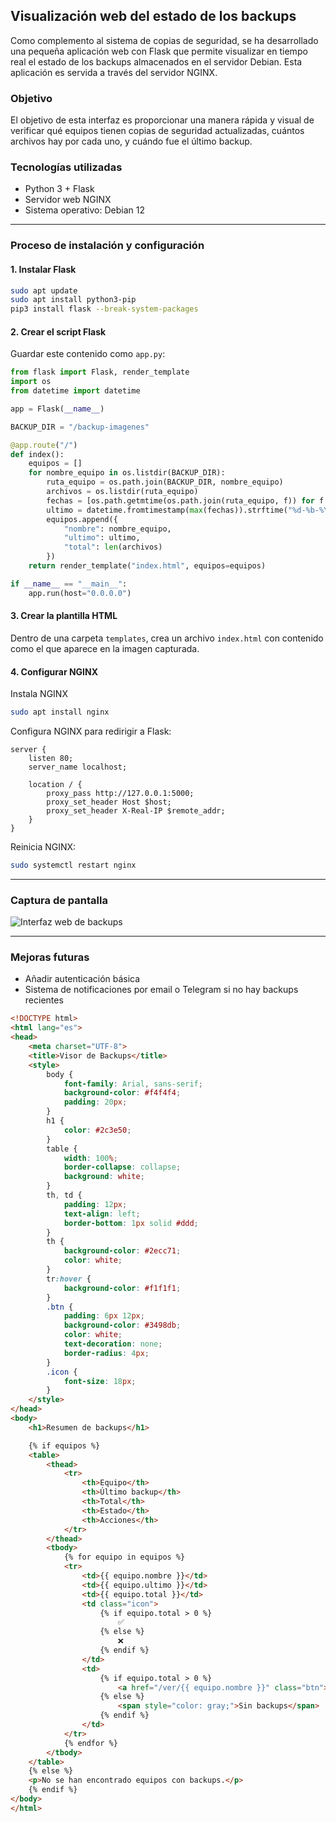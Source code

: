 ## Visualización web del estado de los backups

Como complemento al sistema de copias de seguridad, se ha desarrollado una pequeña aplicación web con Flask que permite visualizar en tiempo real el estado de los backups almacenados en el servidor Debian. Esta aplicación es servida a través del servidor NGINX.

### Objetivo

El objetivo de esta interfaz es proporcionar una manera rápida y visual de verificar qué equipos tienen copias de seguridad actualizadas, cuántos archivos hay por cada uno, y cuándo fue el último backup.

### Tecnologías utilizadas

- Python 3 + Flask
- Servidor web NGINX
- Sistema operativo: Debian 12

---

### Proceso de instalación y configuración

#### 1. Instalar Flask

```bash
sudo apt update
sudo apt install python3-pip
pip3 install flask --break-system-packages
```

#### 2. Crear el script Flask

Guardar este contenido como `app.py`:

```python
from flask import Flask, render_template
import os
from datetime import datetime

app = Flask(__name__)

BACKUP_DIR = "/backup-imagenes"

@app.route("/")
def index():
    equipos = []
    for nombre_equipo in os.listdir(BACKUP_DIR):
        ruta_equipo = os.path.join(BACKUP_DIR, nombre_equipo)
        archivos = os.listdir(ruta_equipo)
        fechas = [os.path.getmtime(os.path.join(ruta_equipo, f)) for f in archivos] if archivos else []
        ultimo = datetime.fromtimestamp(max(fechas)).strftime("%d-%b-%Y %H:%M") if fechas else "--"
        equipos.append({
            "nombre": nombre_equipo,
            "ultimo": ultimo,
            "total": len(archivos)
        })
    return render_template("index.html", equipos=equipos)

if __name__ == "__main__":
    app.run(host="0.0.0.0")
```

#### 3. Crear la plantilla HTML

Dentro de una carpeta `templates`, crea un archivo `index.html` con contenido como el que aparece en la imagen capturada.

#### 4. Configurar NGINX

Instala NGINX

``` bash
sudo apt install nginx
```

Configura NGINX para redirigir a Flask:

```nginx
server {
    listen 80;
    server_name localhost;

    location / {
        proxy_pass http://127.0.0.1:5000;
        proxy_set_header Host $host;
        proxy_set_header X-Real-IP $remote_addr;
    }
}
```

Reinicia NGINX:

```bash
sudo systemctl restart nginx
```

---

### Captura de pantalla

![Interfaz web de backups](docs/img/interfaz-backup.png)

---

### Mejoras futuras

- Añadir autenticación básica
- Sistema de notificaciones por email o Telegram si no hay backups recientes



``` html
<!DOCTYPE html>
<html lang="es">
<head>
    <meta charset="UTF-8">
    <title>Visor de Backups</title>
    <style>
        body {
            font-family: Arial, sans-serif;
            background-color: #f4f4f4;
            padding: 20px;
        }
        h1 {
            color: #2c3e50;
        }
        table {
            width: 100%;
            border-collapse: collapse;
            background: white;
        }
        th, td {
            padding: 12px;
            text-align: left;
            border-bottom: 1px solid #ddd;
        }
        th {
            background-color: #2ecc71;
            color: white;
        }
        tr:hover {
            background-color: #f1f1f1;
        }
        .btn {
            padding: 6px 12px;
            background-color: #3498db;
            color: white;
            text-decoration: none;
            border-radius: 4px;
        }
        .icon {
            font-size: 18px;
        }
    </style>
</head>
<body>
    <h1>Resumen de backups</h1>

    {% if equipos %}
    <table>
        <thead>
            <tr>
                <th>Equipo</th>
                <th>Último backup</th>
                <th>Total</th>
                <th>Estado</th>
                <th>Acciones</th>
            </tr>
        </thead>
        <tbody>
            {% for equipo in equipos %}
            <tr>
                <td>{{ equipo.nombre }}</td>
                <td>{{ equipo.ultimo }}</td>
                <td>{{ equipo.total }}</td>
                <td class="icon">
                    {% if equipo.total > 0 %}
                        ✅
                    {% else %}
                        ❌
                    {% endif %}
                </td>
                <td>
                    {% if equipo.total > 0 %}
                        <a href="/ver/{{ equipo.nombre }}" class="btn">Ver archivos</a>
                    {% else %}
                        <span style="color: gray;">Sin backups</span>
                    {% endif %}
                </td>
            </tr>
            {% endfor %}
        </tbody>
    </table>
    {% else %}
    <p>No se han encontrado equipos con backups.</p>
    {% endif %}
</body>
</html>

```
